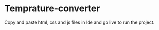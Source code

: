 # Temprature-converter
Copy and paste html, css and js files in Ide and go live to run the project.
